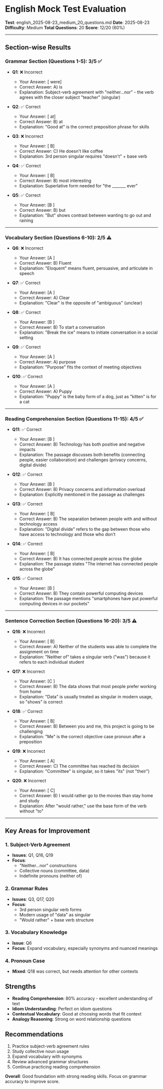 # English Mock Test Evaluation
**Test**: english_2025-08-23_medium_20_questions.md
**Date**: 2025-08-23
**Difficulty**: Medium
**Total Questions**: 20
**Score**: 12/20 (60%)

---

## Section-wise Results

### Grammar Section (Questions 1-5): 3/5 ✅
- **Q1**: ❌ Incorrect 
  - Your Answer: [ were]
  - Correct Answer: A) is
  - Explanation: Subject-verb agreement with "neither...nor" - the verb agrees with the closer subject "teacher" (singular)

- **Q2**: ✅ Correct
  - Your Answer: [ at]
  - Correct Answer: B) at
  - Explanation: "Good at" is the correct preposition phrase for skills

- **Q3**: ❌ Incorrect
  - Your Answer: [ B]
  - Correct Answer: C) He doesn't like coffee
  - Explanation: 3rd person singular requires "doesn't" + base verb

- **Q4**: ✅ Correct
  - Your Answer: [ B]
  - Correct Answer: B) most interesting
  - Explanation: Superlative form needed for "the _______ ever"

- **Q5**: ✅ Correct
  - Your Answer: [B ]
  - Correct Answer: B) but
  - Explanation: "But" shows contrast between wanting to go out and raining

---

### Vocabulary Section (Questions 6-10): 2/5 ⚠️
- **Q6**: ❌ Incorrect
  - Your Answer: [A ]
  - Correct Answer: B) Fluent
  - Explanation: "Eloquent" means fluent, persuasive, and articulate in speech

- **Q7**: ✅ Correct
  - Your Answer: [A ]
  - Correct Answer: A) Clear
  - Explanation: "Clear" is the opposite of "ambiguous" (unclear)

- **Q8**: ✅ Correct
  - Your Answer: [B ]
  - Correct Answer: B) To start a conversation
  - Explanation: "Break the ice" means to initiate conversation in a social setting

- **Q9**: ✅ Correct
  - Your Answer: [A ]
  - Correct Answer: A) purpose
  - Explanation: "Purpose" fits the context of meeting objectives

- **Q10**: ✅ Correct
  - Your Answer: [A ]
  - Correct Answer: A) Puppy
  - Explanation: "Puppy" is the baby form of a dog, just as "kitten" is for a cat

---

### Reading Comprehension Section (Questions 11-15): 4/5 ✅
- **Q11**: ✅ Correct
  - Your Answer: [B ]
  - Correct Answer: B) Technology has both positive and negative impacts
  - Explanation: The passage discusses both benefits (connecting people, easier collaboration) and challenges (privacy concerns, digital divide)

- **Q12**: ✅ Correct
  - Your Answer: [B ]
  - Correct Answer: B) Privacy concerns and information overload
  - Explanation: Explicitly mentioned in the passage as challenges

- **Q13**: ✅ Correct
  - Your Answer: [ B]
  - Correct Answer: B) The separation between people with and without technology access
  - Explanation: "Digital divide" refers to the gap between those who have access to technology and those who don't

- **Q14**: ✅ Correct
  - Your Answer: [ B]
  - Correct Answer: B) It has connected people across the globe
  - Explanation: The passage states "The internet has connected people across the globe"

- **Q15**: ✅ Correct
  - Your Answer: [B ]
  - Correct Answer: B) They contain powerful computing devices
  - Explanation: The passage mentions "smartphones have put powerful computing devices in our pockets"

---

### Sentence Correction Section (Questions 16-20): 3/5 ⚠️
- **Q16**: ❌ Incorrect
  - Your Answer: [ B]
  - Correct Answer: A) Neither of the students was able to complete the assignment on time
  - Explanation: "Neither of" takes a singular verb ("was") because it refers to each individual student

- **Q17**: ❌ Incorrect
  - Your Answer: [C ]
  - Correct Answer: B) The data shows that most people prefer working from home
  - Explanation: "Data" is usually treated as singular in modern usage, so "shows" is correct

- **Q18**: ✅ Correct
  - Your Answer: [ B]
  - Correct Answer: B) Between you and me, this project is going to be challenging
  - Explanation: "Me" is the correct objective case pronoun after a preposition

- **Q19**: ❌ Incorrect
  - Your Answer: [ A]
  - Correct Answer: C) The committee has reached its decision
  - Explanation: "Committee" is singular, so it takes "its" (not "their")

- **Q20**: ❌ Incorrect
  - Your Answer: [ C]
  - Correct Answer: B) I would rather go to the movies than stay home and study
  - Explanation: After "would rather," use the base form of the verb without "to"

---

## Key Areas for Improvement

### 1. Subject-Verb Agreement
- **Issues**: Q1, Q16, Q19
- **Focus**: 
  - "Neither...nor" constructions
  - Collective nouns (committee, data)
  - Indefinite pronouns (neither of)

### 2. Grammar Rules
- **Issues**: Q3, Q17, Q20
- **Focus**:
  - 3rd person singular verb forms
  - Modern usage of "data" as singular
  - "Would rather" + base verb structure

### 3. Vocabulary Knowledge
- **Issue**: Q6
- **Focus**: Expand vocabulary, especially synonyms and nuanced meanings

### 4. Pronoun Case
- **Mixed**: Q18 was correct, but needs attention for other contexts

## Strengths
- **Reading Comprehension**: 80% accuracy - excellent understanding of text
- **Idiom Understanding**: Perfect on idiom questions
- **Contextual Vocabulary**: Good at choosing words that fit context
- **Analogy Reasoning**: Strong on word relationship questions

## Recommendations
1. Practice subject-verb agreement rules
2. Study collective noun usage
3. Expand vocabulary with synonyms
4. Review advanced grammar structures
5. Continue practicing reading comprehension

**Overall**: Good foundation with strong reading skills. Focus on grammar accuracy to improve score.
